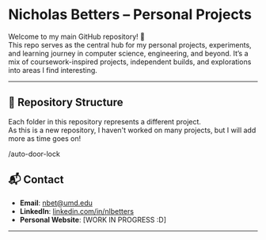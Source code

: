 # Nicholas Betters – Personal Projects

Welcome to my main GitHub repository! 🎉  
This repo serves as the central hub for my personal projects, experiments, and learning journey in computer science, engineering, and beyond. It’s a mix of coursework-inspired projects, independent builds, and explorations into areas I find interesting.

---

## 📂 Repository Structure
Each folder in this repository represents a different project.  
As this is a new repository, I haven't worked on many projects, but I will add more as time goes on!

/auto-door-lock

## 📬 Contact
- **Email**: [nbet@umd.edu](mailto:nbet@umd.edu)  
- **LinkedIn**: [linkedin.com/in/nlbetters](#)
- **Personal Website**: [WORK IN PROGRESS :D]

---